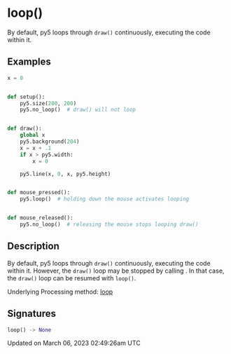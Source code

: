# loop()

By default, py5 loops through `draw()` continuously, executing the code within it.

## Examples

<div class="example-table">

<div class="example-row"><div class="example-cell-image">

</div><div class="example-cell-code">

```python
x = 0


def setup():
    py5.size(200, 200)
    py5.no_loop()  # draw() will not loop


def draw():
    global x
    py5.background(204)
    x = x + .1
    if x > py5.width:
        x = 0

    py5.line(x, 0, x, py5.height)


def mouse_pressed():
    py5.loop()  # holding down the mouse activates looping


def mouse_released():
    py5.no_loop()  # releasing the mouse stops looping draw()
```

</div></div>

</div>

## Description

By default, py5 loops through `draw()` continuously, executing the code within it. However, the `draw()` loop may be stopped by calling [](sketch_no_loop). In that case, the `draw()` loop can be resumed with `loop()`.

Underlying Processing method: [loop](https://processing.org/reference/loop_.html)

## Signatures

```python
loop() -> None
```

Updated on March 06, 2023 02:49:26am UTC
